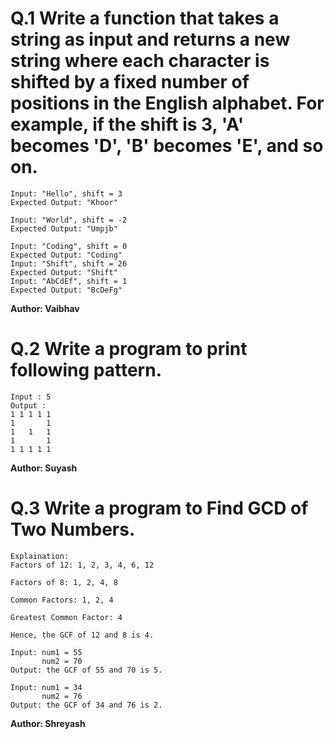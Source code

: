 # Q.1 Write a function that takes a string as input and returns a new string where each character is shifted by a fixed number of positions in the English alphabet. For example, if the shift is 3, 'A' becomes 'D', 'B' becomes 'E', and so on.
```
Input: "Hello", shift = 3
Expected Output: "Khoor"

Input: "World", shift = -2
Expected Output: "Umpjb"

Input: "Coding", shift = 0
Expected Output: "Coding"
Input: "Shift", shift = 26
Expected Output: "Shift"
Input: "AbCdEf", shift = 1
Expected Output: "BcDeFg"
```
**Author: Vaibhav**

# Q.2 Write a program to print following pattern.
```
Input : 5
Output :
1 1 1 1 1
1       1
1   1   1
1       1
1 1 1 1 1
```
**Author: Suyash**

# Q.3 Write a program to Find GCD of Two Numbers.
```
Explaination: 
Factors of 12: 1, 2, 3, 4, 6, 12

Factors of 8: 1, 2, 4, 8

Common Factors: 1, 2, 4

Greatest Common Factor: 4

Hence, the GCF of 12 and 8 is 4.

Input: num1 = 55
       num2 = 70
Output: the GCF of 55 and 70 is 5.

Input: num1 = 34
       num2 = 76
Output: the GCF of 34 and 76 is 2.
```
**Author: Shreyash**

